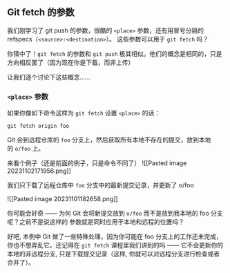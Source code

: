 ## Git fetch 的参数

我们刚学习了 git push 的参数，很酷的 `<place>` 参数，还有用冒号分隔的 refspecs（`<source>:<destination>`）。 这些参数可以用于 `git fetch` 吗？

你猜中了！`git fetch` 的参数和 `git push` 极其相似。他们的概念是相同的，只是方向相反罢了（因为现在你是下载，而非上传）

让我们逐个讨论下这些概念……


### `<place>` 参数

如果你像如下命令这样为 `git fetch` 设置 `<place>` 的话：

`git fetch origin foo`

Git 会到远程仓库的 `foo` 分支上，然后获取所有本地不存在的提交，放到本地的 `o/foo` 上。

来看个例子（还是前面的例子，只是命令不同了）
![[Pasted image 20231102171956.png]]

我们只下载了远程仓库中 `foo` 分支中的最新提交记录，并更新了 o/foo

![[Pasted image 20231101182658.png]]

你可能会好奇 —— 为何 Git 会将新提交放到 `o/foo` 而不是放到我本地的 foo 分支呢？之前不是说这样的 <place> 参数就是同时应用于本地和远程的位置吗？

好吧, 本例中 Git 做了一些特殊处理，因为你可能在 foo 分支上的工作还未完成，你也不想弄乱它。还记得在 `git fetch` 课程里我们讲到的吗 —— 它不会更新你的本地的非远程分支, 只是下载提交记录（这样, 你就可以对远程分支进行检查或者合并了）。


